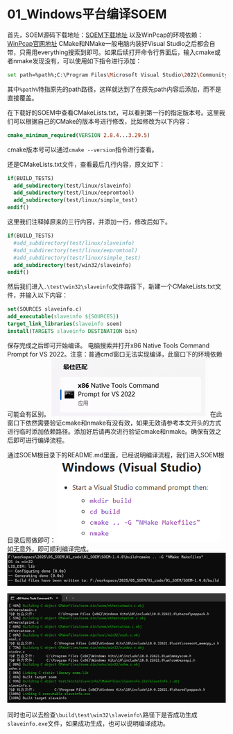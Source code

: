 # 01_Windows平台编译SOEM

首先，SOEM源码下载地址：[SOEM下载地址](https://github.com/OpenEtherCATsociety/SOEM)
以及WinPcap的环境依赖：[WinPcap官网地址](https://www.winpcap.org/)
CMake和NMake一般电脑内装好Visual Studio之后都会自带，只需用everything搜索到即可。如果后续打开命令行界面后，输入cmake或者nmake发现没有，可以使用如下指令进行添加：
``` bash
set path=%path%;C:\Program Files\Microsoft Visual Studio\2022\Community\Common7\IDE\CommonExtensions\Microsoft\CMake\CMake\bin
```
其中`%path%`特指原先的path路径，这样就达到了在原先path内容后添加，而不是直接覆盖。

在下载好的SOEM中查看CMakeLists.txt，可以看到第一行的指定版本号。这里我们可以根据自己的CMake的版本号进行修改，比如修改为以下内容：
``` cmake
cmake_minimum_required(VERSION 2.8.4...3.29.5)
```
cmake版本号可以通过`cmake --version`指令进行查看。

还是CMakeLists.txt文件，查看最后几行内容，原文如下：
``` cmake
if(BUILD_TESTS) 
  add_subdirectory(test/linux/slaveinfo)
  add_subdirectory(test/linux/eepromtool)
  add_subdirectory(test/linux/simple_test)
endif()
```
这里我们注释掉原来的三行内容，并添加一行，修改后如下。

``` cmake
if(BUILD_TESTS) 
  #add_subdirectory(test/linux/slaveinfo)
  #add_subdirectory(test/linux/eepromtool)
  #add_subdirectory(test/linux/simple_test)
  add_subdirectory(test/win32/slaveinfo)
endif()
```

然后我们进入`.\test\win32\slaveinfo`文件路径下，新建一个CMakeLists.txt文件，并输入以下内容：
``` cmake
set(SOURCES slaveinfo.c)
add_executable(slaveinfo ${SOURCES})
target_link_libraries(slaveinfo soem)
install(TARGETS slaveinfo DESTINATION bin)
```
保存完成之后即可开始编译。
电脑搜索并打开x86 Native Tools Command Prompt for VS 2022。注意：普通cmd窗口无法实现编译，此窗口下的环境依赖可能会有区别。
![](vx_images/545311869126190.png)
在此窗口下依然需要验证cmake和nmake有没有效，如果无效请参考本文开头的方式进行临时添加依赖路径。添加好后请再次进行验证cmake和nmake。确保有效之后即可进行编译流程。

通过SOEM根目录下的README.md里面，已经说明编译流程，我们进入SOEM根目录后照做即可：
![](vx_images/464884256756000.png)
如无意外，即可顺利编译完成。
![](vx_images/328235573567336.png)

![](vx_images/501593400806559.png)

同时也可以去检查`\build\test\win32\slaveinfo\`路径下是否成功生成`slaveinfo.exe`文件，如果成功生成，也可以说明编译成功。